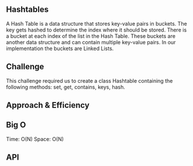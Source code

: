 
## Hashtables
A Hash Table is a data structure that stores key-value pairs in buckets. The key gets hashed to determine the index where it should be stored. There is a bucket at each index of the list in the Hash Table. These buckets are another data structure and can contain multiple key-value pairs. In our implementation the buckets are Linked Lists.


## Challenge
This challenge required us to create a class Hashtable containing the following methods: set, get, contains, keys, hash.


## Approach & Efficiency
## Big O
Time: O(N)
Space: O(N)

## API
